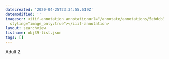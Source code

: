 ```yaml
---
datecreated: '2020-04-25T23:34:55.619Z'
datemodified: ''
imagescr: <iiif-annotation annotationurl="/annotate/annotations/5ebdcb3e-874d-11ea-b04f-5254008afee6.json"
  styling="image_only:true"></iiif-annotation>
layout: searchview
listname: obj39-list.json
tags: []
---
```

Adult 2. 
